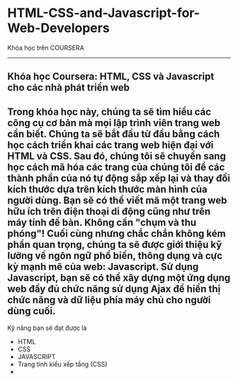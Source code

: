 # HTML-CSS-and-Javascript-for-Web-Developers
Khóa học trên COURSERA


---------------------------------------------------------------------
Khóa học Coursera: HTML, CSS và Javascript cho các nhà phát triển web
---------------------------------------------------------------------

Trong khóa học này, chúng ta sẽ tìm hiểu các công cụ cơ bản mà mọi lập trình viên trang web cần biết. Chúng ta sẽ bắt đầu từ đầu bằng cách học cách triển khai các trang web hiện đại với HTML và CSS. Sau đó, chúng tôi sẽ chuyển sang học cách mã hóa các trang của chúng tôi để các thành phần của nó tự động sắp xếp lại và thay đổi kích thước dựa trên kích thước màn hình của người dùng. Bạn sẽ có thể viết mã một trang web hữu ích trên điện thoại di động cũng như trên máy tính để bàn. Không cần "chụm và thu phóng"! Cuối cùng nhưng chắc chắn không kém phần quan trọng, chúng ta sẽ được giới thiệu kỹ lưỡng về ngôn ngữ phổ biến, thông dụng và cực kỳ mạnh mẽ của web: Javascript. Sử dụng Javascript, bạn sẽ có thể xây dựng một ứng dụng web đầy đủ chức năng sử dụng Ajax để hiển thị chức năng và dữ liệu phía máy chủ cho người dùng cuối.
 ---------------
 
 Kỹ năng bạn sẽ đạt được là 
 - HTML 
 - CSS
 - JAVASCRIPT 
 - Trang tính kiểu xếp tầng (CSS)
 - 
